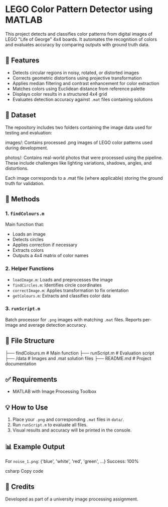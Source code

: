 # LEGO Color Pattern Detector using MATLAB

This project detects and classifies color patterns from digital images of LEGO "Life of George" 4x4 boards. It automates the recognition of colors and evaluates accuracy by comparing outputs with ground truth data.

## 📌 Features

- Detects circular regions in noisy, rotated, or distorted images
- Corrects geometric distortions using projective transformation
- Applies median filtering and contrast enhancement for color extraction
- Matches colors using Euclidean distance from reference palette
- Displays color results in a structured 4x4 grid
- Evaluates detection accuracy against `.mat` files containing solutions

## 📁 Dataset
The repository includes two folders containing the image data used for testing and evaluation:

images/: Contains processed .png images of LEGO color patterns used during development.

photos/: Contains real-world photos that were processed using the pipeline. These include challenges like lighting variations, shadows, angles, and distortions.

Each image corresponds to a .mat file (where applicable) storing the ground truth for validation.

## 🧠 Methods

### 1. `findColours.m`

Main function that:
- Loads an image
- Detects circles
- Applies correction if necessary
- Extracts colors
- Outputs a 4x4 matrix of color names

### 2. Helper Functions

- `loadImage.m`: Loads and preprocesses the image
- `findCircles.m`: Identifies circle coordinates
- `correctImage.m`: Applies transformation to fix orientation
- `getColours.m`: Extracts and classifies color data

### 3. `runScript.m`

Batch processor for `.png` images with matching `.mat` files. Reports per-image and average detection accuracy.

## 📂 File Structure

├── findColours.m # Main function ├── runScript.m # Evaluation script ├── /data # Images and .mat solution files ├── README.md # Project documentation

## ✅ Requirements

- MATLAB with Image Processing Toolbox

## 💡 How to Use

1. Place your `.png` and corresponding `.mat` files in `data/`.
2. Run `runScript.m` to evaluate all files.
3. Visual results and accuracy will be printed in the console.

## 📊 Example Output

For `noise_1.png`:
{'blue', 'white', 'red', 'green', ...} Success: 100%

csharp
Copy code

## 📌 Credits

Developed as part of a university image processing assignment.
